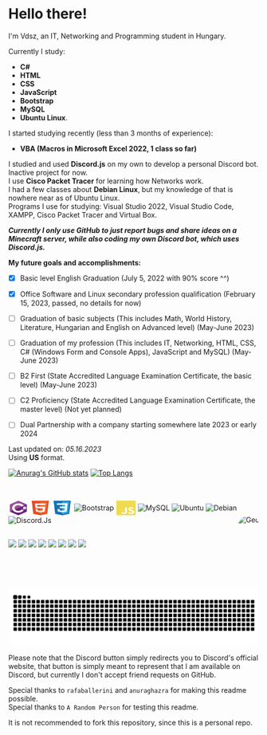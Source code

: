 # Hello there! 

I'm Vdsz, an IT, Networking and Programming student in Hungary.  
  
Currently I study: 
- **C#**
- **HTML**
- **CSS**
- **JavaScript** 
- **Bootstrap**
- **MySQL**
- **Ubuntu Linux**.

I started studying recently (less than 3 months of experience):

- **VBA (Macros in Microsoft Excel 2022, 1 class so far)**

I studied and used **Discord.js** on my own to develop a personal Discord bot. Inactive project for now.  
I use **Cisco Packet Tracer** for learning how Networks work.    
I had a few classes about **Debian Linux**, but my knowledge of that is nowhere near as of Ubuntu Linux.  
Programs I use for studying: Visual Studio 2022, Visual Studio Code, XAMPP, Cisco Packet Tracer and Virtual Box.  

***Currently I only use GitHub to just report bugs and share ideas on a Minecraft server, while also coding my own Discord bot, which uses Discord.js.***  

**My future goals and accomplishments:**
- [x] Basic level English Graduation (July 5, 2022 with 90% score ^^)
- [x] Office Software and Linux secondary profession qualification (February 15, 2023, passed, no details for now)
- [ ] Graduation of basic subjects (This includes Math, World History, Literature, Hungarian and English on Advanced level) (May-June 2023)
- [ ] Graduation of my profession (This includes IT, Networking, HTML, CSS, C# (Windows Form and Console Apps), JavaScript and MySQL) (May-June 2023)
- [ ] B2 First (State Accredited Language Examination Certificate, the basic level) (May-June 2023)
- [ ] C2 Proficiency (State Accredited Language Examination Certificate, the master level) (Not yet planned)
- [ ] Dual Partnership with a company starting somewhere late 2023 or early 2024

 
Last updated on: *05.16.2023*  
Using **US** format.  



  [![Anurag's GitHub stats](https://github-readme-stats.vercel.app/api?username=VdszHun&show_icons=true&count_private=true&theme=tokyonight)](https://github.com/anuraghazra/github-readme-stats)
  [![Top Langs](https://github-readme-stats.vercel.app/api/top-langs/?username=VdszHun&show_icons=true&count_private=true&theme=tokyonight&layout=compact)](https://github.com/anuraghazra/github-readme-stats)

##

<div style="display: inline_block"><br>
  <img align="center" alt="C#" height="30" width="40" src="https://raw.githubusercontent.com/devicons/devicon/master/icons/csharp/csharp-original.svg">
  <img align="center" alt="HTML5" height="30" width="40" src="https://raw.githubusercontent.com/devicons/devicon/master/icons/html5/html5-original.svg">
  <img align="center" alt="CSS3" height="30" width="40" src="https://raw.githubusercontent.com/devicons/devicon/master/icons/css3/css3-original.svg">
  <img align="center" alt="Bootstrap" height="30" width="40" src="https://cdn.jsdelivr.net/gh/devicons/devicon/icons/bootstrap/bootstrap-original.svg" />
  <img align="center" alt="JavaScript" height="30" width="40" src="https://raw.githubusercontent.com/devicons/devicon/master/icons/javascript/javascript-plain.svg">
  <img align="center" alt="MySQL" height="30" width="40" src="https://cdn.jsdelivr.net/gh/devicons/devicon/icons/mysql/mysql-original-wordmark.svg" />
  <img align="center" alt="Ubuntu" height="30" width="40" src="https://cdn.jsdelivr.net/gh/devicons/devicon/icons/ubuntu/ubuntu-plain.svg" />
  <img align="center" alt="Debian" height="30" width="40" src="https://cdn.jsdelivr.net/gh/devicons/devicon/icons/debian/debian-original-wordmark.svg" />
  <img align="center" alt="Discord.Js" height="30" width="40" src="https://cdn.jsdelivr.net/gh/devicons/devicon/icons/discordjs/discordjs-original.svg" />
  <img align="right"  alt="Geo" height="150" style="border-radius:50px;" src="https://media.discordapp.net/attachments/804315558421594123/981292251185569823/gwain-saga-gs.gif">  
</div>

##

<div> 
  <a href="https://www.youtube.com/channel/UCvOiRMvGy7ytuZrodpQmXnA/" target="_blank"><img src="https://img.shields.io/badge/YouTube-FF0000?style=for-the-badge&logo=youtube&logoColor=white" target="_blank"></a>
 	<a href="https://www.twitch.tv/vdszhun" target="_blank"><img src="https://img.shields.io/badge/Twitch-9146FF?style=for-the-badge&logo=twitch&logoColor=white" target="_blank"></a>
 <a href="https://discord.com/" target="_blank"><img src="https://img.shields.io/badge/Discord-7289DA?style=for-the-badge&logo=discord&logoColor=white" target="_blank"></a> 
  <a href = "blank"><img src="https://img.shields.io/badge/-Gmail-%23333?style=for-the-badge&logo=gmail&logoColor=white" target="_blank"></a>
  <a href = "https://www.reddit.com/user/VdszHun"><img src="https://img.shields.io/badge/Reddit-FF4500?style=for-the-badge&logo=reddit&logoColor=white" target="_blank"></a>
  <a href = "https://twitter.com/Vdsz_17_Hun"><img src="https://img.shields.io/badge/Twitter-1DA1F2?style=for-the-badge&logo=twitter&logoColor=white" target="_blank"></a>
  <a href = "https://open.spotify.com/user/uysy7imb8zbz1kyi5ynrdt6mr"><img src="https://img.shields.io/badge/Spotify-1ED760?&style=for-the-badge&logo=spotify&logoColor=white" target="_blank"></a>
  <a href = "https://soundcloud.com/user-992830942"><img src="https://img.shields.io/badge/SoundCloud-FF3300?style=for-the-badge&logo=soundcloud&logoColor=white" target="_blank"></a>
  
  ![Snake animation](https://github.com/VdszHun/VdszHun/blob/output/github-contribution-grid-snake.svg)
  
</div>
  
Please note that the Discord button simply redirects you to Discord's official website, that button is simply meant to represent that I am available on Discord, but currently I don't accept friend requests on GitHub.  
 
Special thanks to `rafaballerini` and `anuraghazra` for making this readme possible.  
Special thanks to `A Random Person` for testing this readme.  
  
It is not recommended to fork this repository, since this is a personal repo.  
